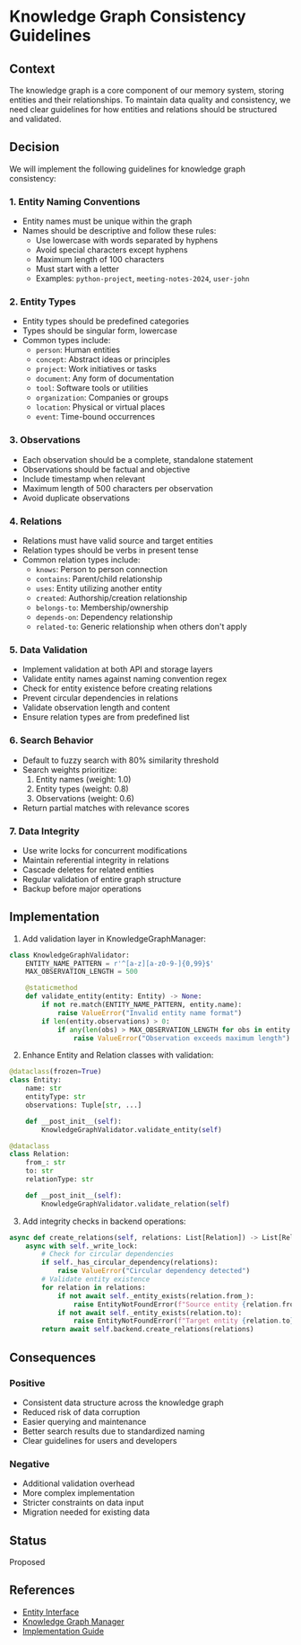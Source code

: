 # Knowledge Graph Consistency Guidelines

## Context

The knowledge graph is a core component of our memory system, storing entities and their relationships. To maintain data quality and consistency, we need clear guidelines for how entities and relations should be structured and validated.

## Decision

We will implement the following guidelines for knowledge graph consistency:

### 1. Entity Naming Conventions

- Entity names must be unique within the graph
- Names should be descriptive and follow these rules:
  - Use lowercase with words separated by hyphens
  - Avoid special characters except hyphens
  - Maximum length of 100 characters
  - Must start with a letter
  - Examples: `python-project`, `meeting-notes-2024`, `user-john`

### 2. Entity Types

- Entity types should be predefined categories
- Types should be singular form, lowercase
- Common types include:
  - `person`: Human entities
  - `concept`: Abstract ideas or principles
  - `project`: Work initiatives or tasks
  - `document`: Any form of documentation
  - `tool`: Software tools or utilities
  - `organization`: Companies or groups
  - `location`: Physical or virtual places
  - `event`: Time-bound occurrences

### 3. Observations

- Each observation should be a complete, standalone statement
- Observations should be factual and objective
- Include timestamp when relevant
- Maximum length of 500 characters per observation
- Avoid duplicate observations

### 4. Relations

- Relations must have valid source and target entities
- Relation types should be verbs in present tense
- Common relation types include:
  - `knows`: Person to person connection
  - `contains`: Parent/child relationship
  - `uses`: Entity utilizing another entity
  - `created`: Authorship/creation relationship
  - `belongs-to`: Membership/ownership
  - `depends-on`: Dependency relationship
  - `related-to`: Generic relationship when others don't apply

### 5. Data Validation

- Implement validation at both API and storage layers
- Validate entity names against naming convention regex
- Check for entity existence before creating relations
- Prevent circular dependencies in relations
- Validate observation length and content
- Ensure relation types are from predefined list

### 6. Search Behavior

- Default to fuzzy search with 80% similarity threshold
- Search weights prioritize:
  1. Entity names (weight: 1.0)
  2. Entity types (weight: 0.8)
  3. Observations (weight: 0.6)
- Return partial matches with relevance scores

### 7. Data Integrity

- Use write locks for concurrent modifications
- Maintain referential integrity in relations
- Cascade deletes for related entities
- Regular validation of entire graph structure
- Backup before major operations

## Implementation

1. Add validation layer in KnowledgeGraphManager:
```python
class KnowledgeGraphValidator:
    ENTITY_NAME_PATTERN = r'^[a-z][a-z0-9-]{0,99}$'
    MAX_OBSERVATION_LENGTH = 500

    @staticmethod
    def validate_entity(entity: Entity) -> None:
        if not re.match(ENTITY_NAME_PATTERN, entity.name):
            raise ValueError("Invalid entity name format")
        if len(entity.observations) > 0:
            if any(len(obs) > MAX_OBSERVATION_LENGTH for obs in entity.observations):
                raise ValueError("Observation exceeds maximum length")
```

2. Enhance Entity and Relation classes with validation:
```python
@dataclass(frozen=True)
class Entity:
    name: str
    entityType: str
    observations: Tuple[str, ...]

    def __post_init__(self):
        KnowledgeGraphValidator.validate_entity(self)

@dataclass
class Relation:
    from_: str
    to: str
    relationType: str

    def __post_init__(self):
        KnowledgeGraphValidator.validate_relation(self)
```

3. Add integrity checks in backend operations:
```python
async def create_relations(self, relations: List[Relation]) -> List[Relation]:
    async with self._write_lock:
        # Check for circular dependencies
        if self._has_circular_dependency(relations):
            raise ValueError("Circular dependency detected")
        # Validate entity existence
        for relation in relations:
            if not await self._entity_exists(relation.from_):
                raise EntityNotFoundError(f"Source entity {relation.from_} not found")
            if not await self._entity_exists(relation.to):
                raise EntityNotFoundError(f"Target entity {relation.to} not found")
        return await self.backend.create_relations(relations)
```

## Consequences

### Positive

- Consistent data structure across the knowledge graph
- Reduced risk of data corruption
- Easier querying and maintenance
- Better search results due to standardized naming
- Clear guidelines for users and developers

### Negative

- Additional validation overhead
- More complex implementation
- Stricter constraints on data input
- Migration needed for existing data

## Status

Proposed

## References

- [Entity Interface](../../memory_mcp_server/interfaces.py)
- [Knowledge Graph Manager](../../memory_mcp_server/knowledge_graph_manager.py)
- [Implementation Guide](../implementation-guide.md)
